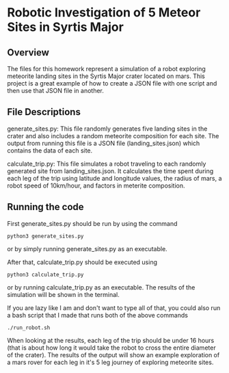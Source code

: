 # Robotic Investigation of 5 Meteor Sites in Syrtis Major

## Overview
The files for this homework represent a simulation of a robot exploring meteorite landing sites in the Syrtis Major crater located on mars. This project is a great example of how to create a JSON file with one script and then use that JSON file in another. 

## File Descriptions
generate_sites.py:
This file randomly generates five landing sites in the crater and also includes a random meteorite composition for each site. The output from running this file is a JSON file (landing_sites.json) which contains the data of each site.

calculate_trip.py:
This file simulates a robot traveling to each randomly generated site from landing_sites.json. It calculates the time spent during each leg of the trip using latitude and longitude values, the radius of mars, a robot speed of 10km/hour, and factors in meterite composition.

## Running the code
First generate_sites.py should be run by using the command 

```
python3 generate_sites.py
```

or by simply running generate_sites.py as an executable.

After that, calculate_trip.py should be executed using 

```
python3 calculate_trip.py
```

or by running calculate_trip.py as an executable.
The results of the simulation will be shown in the terminal.

If you are lazy like I am and don't want to type all of that, you could also run a bash script that I made that runs both of the above commands

```
./run_robot.sh
```

When looking at the results, each leg of the trip should be under 16 hours (that is about how long it would take the robot to cross the entire diameter of the crater). The results of the output will show an example exploration of a mars rover for each leg in it's 5 leg journey of exploring meteorite sites.